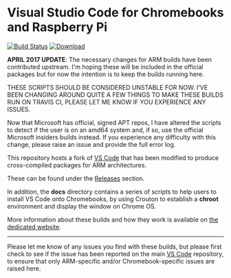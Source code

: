 # Visual Studio Code for Chromebooks and Raspberry Pi

[![Build Status](https://travis-ci.org/headmelted/vscode-multiarch.svg?branch=master)](https://travis-ci.org/headmelted/vscode-multiarch)
[![Download](https://api.bintray.com/packages/headmelted/deb-code-oss/code-oss/images/download.svg) ](https://bintray.com/headmelted/deb-code-oss/code-oss/_latestVersion)

**APRIL 2017 UPDATE**: The necessary changes for ARM builds have been contributed upstream.  I'm hoping
these will be included in the official packages but for now the intention is to keep the builds running here.

THESE SCRIPTS SHOULD BE CONSIDERED UNSTABLE FOR NOW.  I'VE BEEN CHANGING AROUND QUITE A FEW THINGS TO MAKE THESE BUILDS
RUN ON TRAVIS CI, PLEASE LET ME KNOW IF YOU EXPERIENCE ANY ISSUES.

Now that Microsoft has official, signed APT repos, I have altered the scripts to detect if the user is on 
an amd64 system and, if so, use the official Microsoft insiders builds instead.  If you experience any
difficulty with this change, please raise an issue and provide the full error log.

This repository hosts a fork of [VS Code](https://code.visualstudio.com) that has been modified 
to produce cross-compiled packages for ARM architectures.

These can be found under the [Releases](https://github.com/headmelted/vscode-multiarch/releases) section.

In addition, the **docs** directory contains a series of scripts to help users to install VS Code onto 
Chromebooks, by using Crouton to establish a **chroot** environment and display the window on Chrome OS.

More information about these builds and how they work is available on [the dedicated website](https://code.headmelted.com).

---

Please let me know of any issues you find with these builds, but please first check to see if the issue 
has been reported on the main [VS Code](https://github.com/Microsoft/vscode) repository, to ensure that
only ARM-specific and/or Chromebook-specific issues are raised here.
